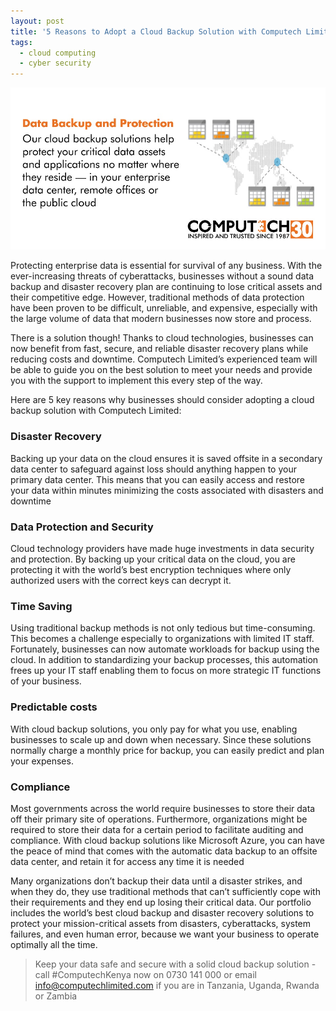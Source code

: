 ```yaml
---
layout: post
title: '5 Reasons to Adopt a Cloud Backup Solution with Computech Limited'
tags:
  - cloud computing
  - cyber security
---
```

![Back up solutions](/assets/posts/backup-solutions.jpg)

Protecting enterprise data is essential for survival of any business. With the ever-increasing threats of cyberattacks, businesses without a sound data backup and disaster recovery plan are continuing to lose critical assets and their competitive edge. However, traditional methods of data protection have been proven to be difficult, unreliable, and expensive, especially with the large volume of data that modern businesses now store and process.

There is a solution though! Thanks to cloud technologies, businesses can now benefit from fast, secure, and reliable disaster recovery plans while reducing costs and downtime. Computech Limited’s experienced team will be able to guide you on the best solution to meet your needs and provide you with the support to implement this every step of the way.

Here are 5 key reasons why businesses should consider adopting a cloud backup solution with Computech Limited:

### Disaster Recovery

Backing up your data on the cloud ensures it is saved offsite in a secondary data center to safeguard against loss should anything happen to your primary data center. This means that you can easily access and restore your data within minutes minimizing the costs associated with disasters and downtime

### Data Protection and Security

Cloud technology providers have made huge investments in data security and protection. By backing up your critical data on the cloud, you are protecting it with the world’s best encryption techniques where only authorized users with the correct keys can decrypt it.

### Time Saving

Using traditional backup methods is not only tedious but time-consuming. This becomes a challenge especially to organizations with limited IT staff. Fortunately, businesses can now automate workloads for backup using the cloud. In addition to standardizing your backup processes, this automation frees up your IT staff enabling them to focus on more strategic IT functions of your business.

### Predictable costs

With cloud backup solutions, you only pay for what you use, enabling businesses to scale up and down when necessary. Since these solutions normally charge a monthly price for backup, you can easily predict and plan your expenses.

### Compliance

Most governments across the world require businesses to store their data off their primary site of operations. Furthermore, organizations might be required to store their data for a certain period to facilitate auditing and compliance. With cloud backup solutions like Microsoft Azure, you can have the peace of mind that comes with the automatic data backup to an offsite data center, and retain it for access any time it is needed

Many organizations don’t backup their data until a disaster strikes, and when they do, they use traditional methods that can’t sufficiently cope with their requirements and they end up losing their critical data. Our portfolio includes the world’s best cloud backup and disaster recovery solutions to protect your mission-critical assets from disasters, cyberattacks, system failures, and even human error, because we want your business to operate optimally all the time.

> Keep your data safe and secure with a solid cloud backup solution - call #ComputechKenya now on 0730 141 000 or email [info@computechlimited.com](mailto:info@computechlimited.com) if you are in Tanzania, Uganda, Rwanda or Zambia